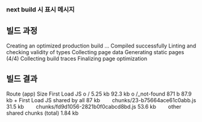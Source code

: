 
### next build 시 표시 메시지

## 빌드 과정
Creating an optimized production build ...
Compiled successfully
Linting and checking validity of types
Collecting page data
Generating static pages (4/4)
Collecting build traces
Finalizing page optimization

## 빌드 결과
Route (app)                             Size      First Load JS
o /                                     5.25 kb   92.3 kb
o /_not-found                           871 b     87.9 kb
\+ First Load JS shared by all          87 kb
  chunks/23-b75664ace61c0abb.js         31.5 kb
  chunks/fd9d1056-2821b0f0cabcd8bd.js   53.6 kb
  other shared chunks (total)           1.84 kb  
  

